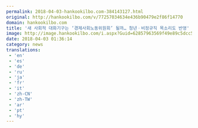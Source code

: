 ```yaml
---
permalink: 2018-04-03-hankookilbo.com-384143127.html
original: http://hankookilbo.com/v/77257034634e436b90479e2f86f14770
domain: hankookilbo.com
title: '새 사회적 대화기구는 ‘경제사회노동위원회’ 될까… 청년ㆍ비정규직 목소리도 반영'
image: http://image.hankookilbo.com/i.aspx?Guid=62857963569f49e89c5dcc5a932acf3a&Month=201804&size=980
date: 2018-04-03 01:36:14
category: news
translations: 
 - 'en'
 - 'es'
 - 'de'
 - 'ru'
 - 'ja'
 - 'fr'
 - 'it'
 - 'zh-CN'
 - 'zh-TW'
 - 'ar'
 - 'pt'
 - 'hy'
---
```


